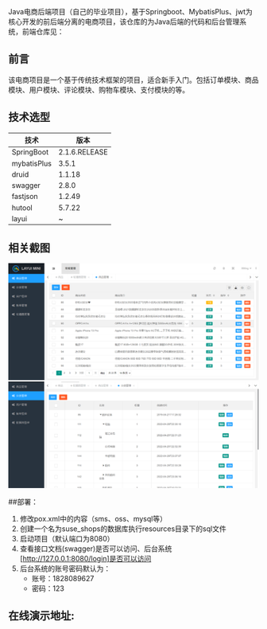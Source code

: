 Java电商后端项目（自己的毕业项目），基于Springboot、MybatisPlus、jwt为核心开发的前后端分离的电商项目，该仓库的为Java后端的代码和后台管理系统，前端仓库见：
## 前言
该电商项目是一个基于传统技术框架的项目，适合新手入门。包括订单模块、商品模块、用户模块、评论模块、购物车模块、支付模块的等。
## 技术选型

|技术|版本|
|---|---|
|SpringBoot|2.1.6.RELEASE|
|mybatisPlus|3.5.1|
|druid|1.1.18|
|swagger|2.8.0|
|fastjson|1.2.49|
|hutool|5.7.22|
|layui|~|

## 相关截图
![img.png](img.png)
![img_1.png](img_1.png)

##部署：
1. 修改pox.xml中的内容（sms、oss、mysql等）
2. 创建一个名为suse_shops的数据库执行resources目录下的sql文件
3. 启动项目（默认端口为8080）
4. 查看接口文档(swagger)是否可以访问、后台系统[http://127.0.0.1:8080/login]是否可以访问
5. 后台系统的账号密码默认为：
    - 账号：1828089627
    - 密码：123
## 在线演示地址:
